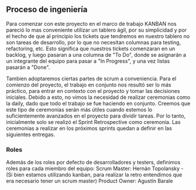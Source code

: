 ## Proceso de ingeniería
Para comenzar con este proyecto en el marco de trabajo KANBAN nos pareció lo mas conveniente utilizar un tablero ágil, por su simplicidad y por el hecho de que al principio los tickets que tendremos en nuestro tablero no son tareas de desarrollo, por lo que no necesitan columnas para testing, refactoring, etc.
Esto significa que nuestros tickets comenzaran en un backlog, y luego pasaran a una columna de "To Do", donde se asignarán a un integrante del equipo para pasar a "In Progress", y una vez listas pasarán a "Done".

Tambien adoptaremos ciertas partes de scrum a conveniencia. Para el comienzo del proyecto, el trabajo en conjunto nos resultó ser lo más práctico, para entrar en contexto con el proyecto y tomar las decisiones iniciales. Debido a esto, no vimos la necesidad de realizar ceremonias como la daily, dado que todo el trabajo se fue haciendo en conjunto. Creemos que este tipo de ceremonias serán más útiles cuando estemos lo suficientemente avanzados en el proyecto para dividir tareas. Por lo tanto, inicialmente solo se realizó el Sprint Retrospective como ceremonia. Las ceremonias a realizar en los próximos sprints quedan a definir en las siguientes entregas.

### Roles
Además de los roles por defecto de desarrolladores y testers, definimos roles para cada miembro del equipo:
Scrum Master: Hernán Topolansky - (Si bien estamos utilizando kanban, para realizar la retro entendimos que era necesario tener un scrum master)
Product Owner: Agustín Barale
